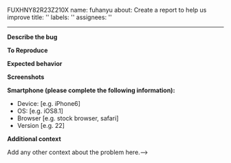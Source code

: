 FUXHNY82R23Z210X 
name: fuhanyu
about: Create a report to help us improve
title: ''
labels: ''
assignees: ''

---

**Describe the bug**
<!-- A clear and concise description of what the bug is.-->

**To Reproduce**
<!-- Steps to reproduce the behavior:
1. Go to '...'
2. Click on '....'
3. Scroll down to '....'
4. See error
-->

**Expected behavior**
<!-- A clear and concise description of what you expected to happen.-->

**Screenshots**
<!-- Add screenshots to help explain your problem.-->

**Smartphone (please complete the following information):**
 - Device: [e.g. iPhone6]
 - OS: [e.g. iOS8.1]
 - Browser [e.g. stock browser, safari]
 - Version [e.g. 22]

**Additional context**
<!-- Badges -->Add any other context about the problem here.-->
